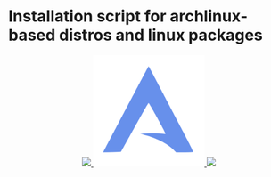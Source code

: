 # Installation script for archlinux-based distros and linux packages 
<div align="center">
  <a href="https://github.com/diegodila">
  <img height="180em" src="https://raw.githubusercontent.com/archlinux/svntogit-packages/5efa91285c851787ed4086116fa2da8dea254429/archlinux-menus/trunk/arch-logo.svg"/>
  <img height="200em" src="https://raw.githubusercontent.com/arcolinux/arcolinux-logo/master/etc/skel/.config/arcolinux-logo/arcolinux.svg"/>
  <img height="180em" src="https://raw.githubusercontent.com/manjaro/artwork-logo/master/logo.svg"/>
</div>
